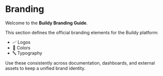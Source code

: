 # Branding

Welcome to the **Buildy Branding Guide**.

This section defines the official branding elements for the Buildy platform:

- ✅ Logos  
- 🎨 Colors  
- 🔤 Typography  

Use these consistently across documentation, dashboards, and external assets to keep a unified brand identity.
